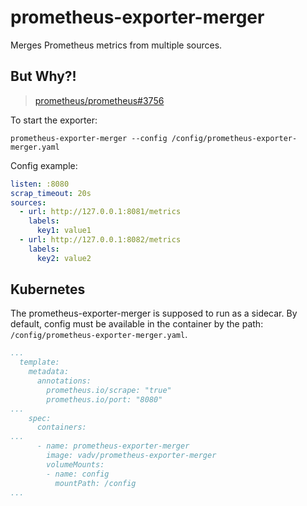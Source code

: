 # prometheus-exporter-merger

Merges Prometheus metrics from multiple sources.

## But Why?!

> [prometheus/prometheus#3756](https://github.com/prometheus/prometheus/issues/3756)

To start the exporter:

```
prometheus-exporter-merger --config /config/prometheus-exporter-merger.yaml
```

Config example:

```yaml
listen: :8080
scrap_timeout: 20s
sources:
  - url: http://127.0.0.1:8081/metrics
    labels:
      key1: value1
  - url: http://127.0.0.1:8082/metrics
    labels:
      key2: value2
```

## Kubernetes

The prometheus-exporter-merger is supposed to run as a sidecar.
By default, config must be available in the container by the path: `/config/prometheus-exporter-merger.yaml`.

```yaml
...
  template:
    metadata:
      annotations:
        prometheus.io/scrape: "true"
        prometheus.io/port: "8080"
...
    spec:
      containers:
...
      - name: prometheus-exporter-merger
        image: vadv/prometheus-exporter-merger
        volumeMounts:
        - name: config
          mountPath: /config
...
```

